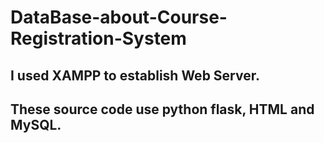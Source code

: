 # DataBase-about-Course-Registration-System
## I used XAMPP to establish Web Server.
## These source code use python flask, HTML and MySQL.
